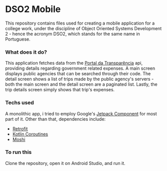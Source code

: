 # DSO2 Mobile

This repository contains files used for creating a mobile application for a college work, under the discipline of Object Oriented Systems Development 2 - hence the acronym DSO2, which stands for the same name in Portuguese.

### What does it do?
This application fetches data from the [Portal da Transparência](http://www.portaltransparencia.gov.br/) api, providing details regarding government related expenses. 
A main screen displays public agencies that can be searched through their code. The detail screen shows a list of trips made by the public agency's servers - both the main screen and the detail screen are a paginated list. Lastly, the trip details screen simply shows that trip's expenses.

### Techs used
A monolithic app, i tried to employ Google's [Jetpack Component](https://developer.android.com/jetpack) for most part of it. Other than that, dependencies include:
- [Retrofit](https://square.github.io/retrofit/)
- [Kotlin Coroutines](https://github.com/Kotlin/kotlinx.coroutines)
- [Moshi](https://github.com/square/moshi)

### To run this
Clone the repository, open it on Android Studio, and run it.
